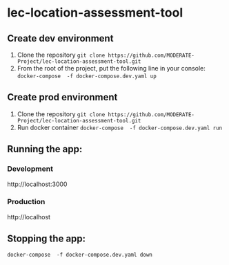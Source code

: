 # lec-location-assessment-tool
## Create dev environment
1. Clone the repository
`git clone https://github.com/MODERATE-Project/lec-location-assessment-tool.git`
2. From the root of the project, put the following line in your console:
`docker-compose  -f docker-compose.dev.yaml up`
## Create prod environment
1. Clone the repository
`git clone https://github.com/MODERATE-Project/lec-location-assessment-tool.git`
3. Run docker container
`docker-compose  -f docker-compose.dev.yaml run`

## Running the app:
### Development
  http://localhost:3000
### Production
  http://localhost

## Stopping the app:
`docker-compose  -f docker-compose.dev.yaml down`
